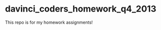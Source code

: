 davinci_coders_homework_q4_2013
===============================

This repo is for my homework assignments!

